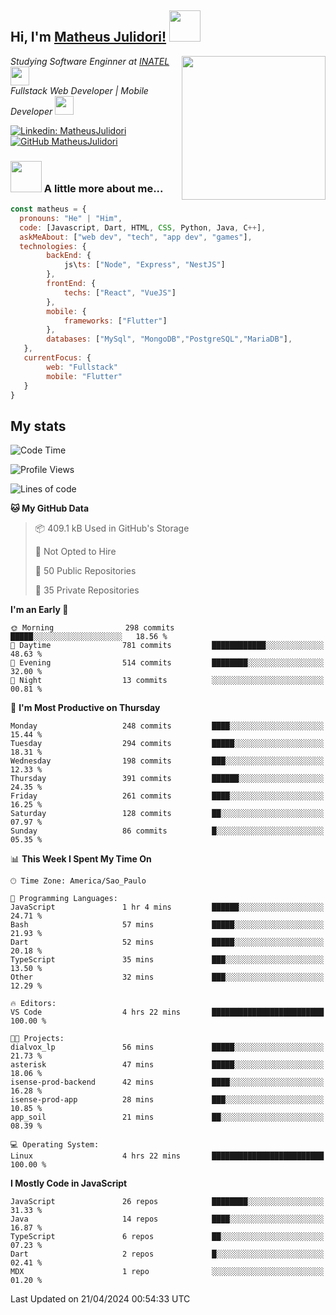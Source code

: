 <h2> Hi, I'm <a href="https://matheusjulidori.github.io" target="_blank">Matheus Julidori!</a> <img src="https://media.giphy.com/media/12oufCB0MyZ1Go/giphy.gif" width="50"></h2>
<img align='right' src="https://media.giphy.com/media/3oKIPnAiaMCws8nOsE/giphy.gif" width="230" height="auto">
<p><em>Studying Software Enginner at <a href="http://www.inatel.br" target="_blank">INATEL</a><img src="https://media.giphy.com/media/fYSnHlufseco8Fh93Z/giphy.gif" width="30"></br>
  Fullstack Web Developer | Mobile Developer <img src="https://media.giphy.com/media/WUlplcMpOCEmTGBtBW/giphy.gif" width="30">
</em></p>

[![Linkedin: MatheusJulidori](https://img.shields.io/badge/-MatheusJulidori-blue?style=flat-square&logo=Linkedin&logoColor=white&link=https://www.linkedin.com/in/MatheusJulidori/)](https://www.linkedin.com/in/MatheusJulidori/)
[![GitHub MatheusJulidori](https://img.shields.io/github/followers/matheusjulidori?label=follow&style=social)](https://github.com/MatheusJulidori)


### <img src="https://media.giphy.com/media/VgCDAzcKvsR6OM0uWg/giphy.gif" width="50"> A little more about me...  

```javascript
const matheus = {
  pronouns: "He" | "Him",
  code: [Javascript, Dart, HTML, CSS, Python, Java, C++],
  askMeAbout: ["web dev", "tech", "app dev", "games"],
  technologies: {
        backEnd: {
            js\ts: ["Node", "Express", "NestJS"]
        },
        frontEnd: {
            techs: ["React", "VueJS"]
        },
        mobile: {
            frameworks: ["Flutter"]
        },
        databases: ["MySql", "MongoDB","PostgreSQL","MariaDB"],
   },
   currentFocus: {
        web: "Fullstack"
        mobile: "Flutter"
   }
}
```
<h2>My stats</h2>

<!--START_SECTION:waka-->
![Code Time](http://img.shields.io/badge/Code%20Time-574%20hrs%2033%20mins-blue)

![Profile Views](http://img.shields.io/badge/Profile%20Views-2-blue)

![Lines of code](https://img.shields.io/badge/From%20Hello%20World%20I%27ve%20Written-6.6%20million%20lines%20of%20code-blue)

**🐱 My GitHub Data** 

> 📦 409.1 kB Used in GitHub's Storage 
 > 
> 🚫 Not Opted to Hire
 > 
> 📜 50 Public Repositories 
 > 
> 🔑 35 Private Repositories 
 > 
**I'm an Early 🐤** 

```text
🌞 Morning                298 commits         █████░░░░░░░░░░░░░░░░░░░░   18.56 % 
🌆 Daytime                781 commits         ████████████░░░░░░░░░░░░░   48.63 % 
🌃 Evening                514 commits         ████████░░░░░░░░░░░░░░░░░   32.00 % 
🌙 Night                  13 commits          ░░░░░░░░░░░░░░░░░░░░░░░░░   00.81 % 
```
📅 **I'm Most Productive on Thursday** 

```text
Monday                   248 commits         ████░░░░░░░░░░░░░░░░░░░░░   15.44 % 
Tuesday                  294 commits         █████░░░░░░░░░░░░░░░░░░░░   18.31 % 
Wednesday                198 commits         ███░░░░░░░░░░░░░░░░░░░░░░   12.33 % 
Thursday                 391 commits         ██████░░░░░░░░░░░░░░░░░░░   24.35 % 
Friday                   261 commits         ████░░░░░░░░░░░░░░░░░░░░░   16.25 % 
Saturday                 128 commits         ██░░░░░░░░░░░░░░░░░░░░░░░   07.97 % 
Sunday                   86 commits          █░░░░░░░░░░░░░░░░░░░░░░░░   05.35 % 
```


📊 **This Week I Spent My Time On** 

```text
🕑︎ Time Zone: America/Sao_Paulo

💬 Programming Languages: 
JavaScript               1 hr 4 mins         ██████░░░░░░░░░░░░░░░░░░░   24.71 % 
Bash                     57 mins             █████░░░░░░░░░░░░░░░░░░░░   21.93 % 
Dart                     52 mins             █████░░░░░░░░░░░░░░░░░░░░   20.18 % 
TypeScript               35 mins             ███░░░░░░░░░░░░░░░░░░░░░░   13.50 % 
Other                    32 mins             ███░░░░░░░░░░░░░░░░░░░░░░   12.29 % 

🔥 Editors: 
VS Code                  4 hrs 22 mins       █████████████████████████   100.00 % 

🐱‍💻 Projects: 
dialvox_lp               56 mins             █████░░░░░░░░░░░░░░░░░░░░   21.73 % 
asterisk                 47 mins             █████░░░░░░░░░░░░░░░░░░░░   18.06 % 
isense-prod-backend      42 mins             ████░░░░░░░░░░░░░░░░░░░░░   16.28 % 
isense-prod-app          28 mins             ███░░░░░░░░░░░░░░░░░░░░░░   10.85 % 
app_soil                 21 mins             ██░░░░░░░░░░░░░░░░░░░░░░░   08.39 % 

💻 Operating System: 
Linux                    4 hrs 22 mins       █████████████████████████   100.00 % 
```

**I Mostly Code in JavaScript** 

```text
JavaScript               26 repos            ████████░░░░░░░░░░░░░░░░░   31.33 % 
Java                     14 repos            ████░░░░░░░░░░░░░░░░░░░░░   16.87 % 
TypeScript               6 repos             ██░░░░░░░░░░░░░░░░░░░░░░░   07.23 % 
Dart                     2 repos             █░░░░░░░░░░░░░░░░░░░░░░░░   02.41 % 
MDX                      1 repo              ░░░░░░░░░░░░░░░░░░░░░░░░░   01.20 % 
```




 Last Updated on 21/04/2024 00:54:33 UTC
<!--END_SECTION:waka-->
